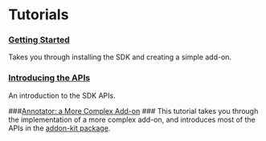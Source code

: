 # Tutorials #

### [Getting Started](#guide/addon-development/getting-started) ###
Takes you through installing the SDK and creating a simple add-on.

### [Introducing the APIs](#guide/addon-development/api-intro) ###
An introduction to the SDK APIs.

###[Annotator: a More Complex Add-on](#guide/addon-development/annotator/annotator) ###
This tutorial takes you through the implementation of a more complex add-on,
and introduces most of the APIs in the [addon-kit package](#package/addon-kit).